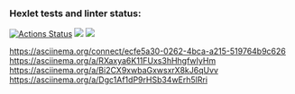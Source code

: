 ### Hexlet tests and linter status:
[![Actions Status](https://github.com/aimark/fullstack-javascript-project-lvl1/workflows/hexlet-check/badge.svg)](https://github.com/aimark/fullstack-javascript-project-lvl1/actions)
<a href="https://codeclimate.com/github/aimark/fullstack-javascript-project-lvl1/maintainability"><img src="https://api.codeclimate.com/v1/badges/68a087b87362280f5d30/maintainability" /></a>
<a href="https://codeclimate.com/github/aimark/fullstack-javascript-project-lvl1/test_coverage"><img src="https://api.codeclimate.com/v1/badges/68a087b87362280f5d30/test_coverage" /></a>

https://asciinema.org/connect/ecfe5a30-0262-4bca-a215-519764b9c626
https://asciinema.org/a/RXaxya6K11FUxs3hHhgfwIyHm
https://asciinema.org/a/Bi2CX9xwbaGxwsxrX8kJ6qUvv
https://asciinema.org/a/Dgc1Af1dP9rHSb34wErh5lRri